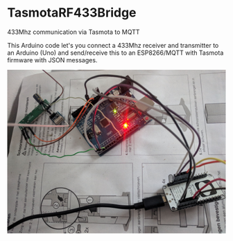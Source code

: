 # TasmotaRF433Bridge
433Mhz communication via Tasmota to MQTT

This Arduino code let's you connect a 433Mhz receiver and transmitter to an Arduino (Uno) and send/receive this to an ESP8266/MQTT with Tasmota firmware with JSON messages.

![alt text](https://raw.githubusercontent.com/Perr/TasmotaRF433Bridge/master/IMG_20181117_162631.jpg)
